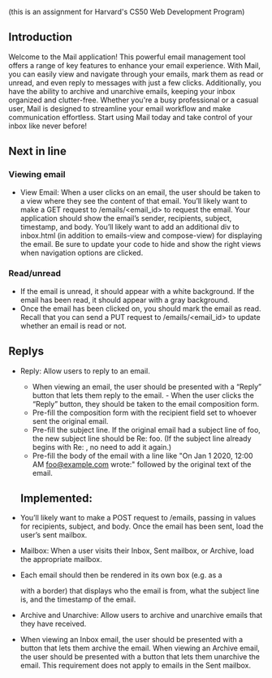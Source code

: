 (this is an assignment for Harvard's CS50 Web Development Program)

## Introduction

Welcome to the Mail application! This powerful email management tool offers a range of key features to enhance your email experience. With Mail, you can easily view and navigate through your emails, mark them as read or unread, and even reply to messages with just a few clicks. Additionally, you have the ability to archive and unarchive emails, keeping your inbox organized and clutter-free. Whether you're a busy professional or a casual user, Mail is designed to streamline your email workflow and make communication effortless. Start using Mail today and take control of your inbox like never before!

## Next in line

### Viewing email
- View Email: When a user clicks on an email, the user should be taken to a view where they see the content of that email. You’ll likely want to make a GET request to /emails/<email_id> to request the email.  Your application should show the email’s sender, recipients, subject, timestamp, and body.  You’ll likely want to add an additional div to inbox.html (in addition to emails-view and compose-view) for displaying the email. Be sure to update your code to hide and show the right views when navigation options are clicked.
### Read/unread
- If the email is unread, it should appear with a white background. If the email has been read, it should appear with a gray background.
- Once the email has been clicked on, you should mark the email as read. Recall that you can send a PUT request to /emails/<email_id> to update whether an email is read or not.

## Replys
- Reply: Allow users to reply to an email.
    - When viewing an email, the user should be presented with a “Reply” button that lets them reply to the email. - When the user clicks the “Reply” button, they should be taken to the email composition form. 
    - Pre-fill the composition form with the recipient field set to whoever sent the original email.
    - Pre-fill the subject line. If the original email had a subject line of foo, the new subject line should be Re: foo. (If the subject line already begins with Re: , no need to add it again.)
    - Pre-fill the body of the email with a line like "On Jan 1 2020, 12:00 AM foo@example.com wrote:" followed by the original text of the email.

    ## Implemented:
- You’ll likely want to make a POST request to /emails, passing in values for recipients, subject, and body. Once the email has been sent, load the user’s sent mailbox.
- Mailbox: When a user visits their Inbox, Sent mailbox, or Archive, load the appropriate mailbox.
- Each email should then be rendered in its own box (e.g. as a <div> with a border) that displays who the email is from, what the subject line is, and the timestamp of the email.
- Archive and Unarchive: Allow users to archive and unarchive emails that they have received.
- When viewing an Inbox email, the user should be presented with a button that lets them archive the email. When viewing an Archive email, the user should be presented with a button that lets them unarchive the email. This requirement does not apply to emails in the Sent mailbox.